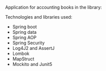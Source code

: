 Application for accounting books in the library:

Technologies and libraries used:

- Spring boot
- Spring data
- Spring AOP 
- Spring Security
- Log4J2 and AssertJ
- Lombok
- MapStruct
- Mockito and Junit5

